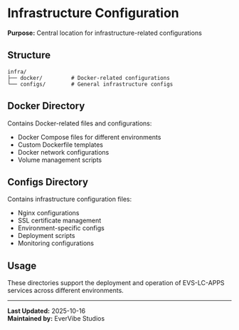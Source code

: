 # Infrastructure Configuration

**Purpose:** Central location for infrastructure-related configurations

## Structure

```
infra/
├── docker/         # Docker-related configurations
└── configs/        # General infrastructure configs
```

## Docker Directory

Contains Docker-related files and configurations:
- Docker Compose files for different environments
- Custom Dockerfile templates
- Docker network configurations
- Volume management scripts

## Configs Directory

Contains infrastructure configuration files:
- Nginx configurations
- SSL certificate management
- Environment-specific configs
- Deployment scripts
- Monitoring configurations

## Usage

These directories support the deployment and operation of EVS-LC-APPS services across different environments.

---

**Last Updated:** 2025-10-16  
**Maintained by:** EverVibe Studios
